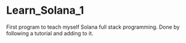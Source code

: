 # Learn_Solana_1
First program to teach myself Solana full stack programming. Done by following a tutorial and adding to it.
